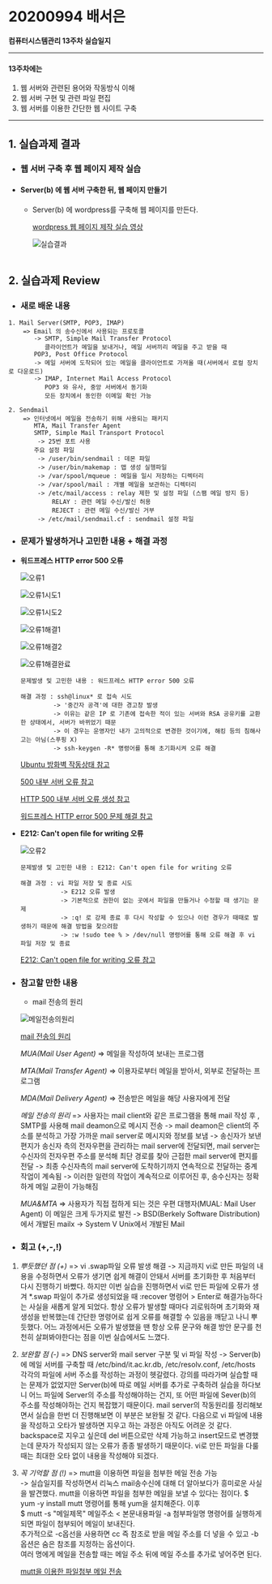 # 20200994 배서은
**컴퓨터시스템관리 13주차 실습일지**

---
#### 13주차에는 
1. 웹 서버와 관련된 용어와 작동방식 이해
2. 웹 서버 구현 및 관련 파일 편집
3. 웹 서버를 이용한 간단한 웹 사이트 구축
---

## 1. 실습과제 결과

* ### **웹 서버 구축 후 웹 페이지 제작 실습**
  
* #### **Server(b) 에 웹 서버 구축한 뒤, 웹 페이지 만들기** <br>
    
  * Server(b) 에 wordpress를 구축해 웹 페이지를 만든다.
    <br>

    [wordpress 웹 페이지 제작 실습 영상](https://baedevelog.tistory.com/10)
    <br>
     
     ![실습결과](https://user-images.githubusercontent.com/77660379/119253310-94050e00-bbeb-11eb-945b-3473cbdf781d.JPG)
    <br><br>

## 2. 실습과제 Review

* ### **새로 배운 내용**

```
1. Mail Server(SMTP, POP3, IMAP)
    => Email 의 송수신에서 사용되는 프로토콜
       -> SMTP, Simple Mail Transfer Protocol
          클라이언트가 메일을 보내거나, 메일 서버끼리 메일을 주고 받을 때
       POP3, Post Office Protocol
       -> 메일 서버에 도착되어 있는 메일을 클라이언트로 가져올 때(서버에서 로컬 장치로 다운로드)
       -> IMAP, Internet Mail Access Protocol
          POP3 와 유사, 중앙 서버에서 동기화
          모든 장치에서 동인한 이메일 확인 가능

2. Sendmail
    => 인터넷에서 메일을 전송하기 위해 사용되는 패키지
       MTA, Mail Transfer Agent
       SMTP, Simple Mail Transport Protocol
        -> 25번 포트 사용
       주요 설정 파일
        -> /user/bin/sendmail : 데몬 파일
        -> /user/bin/makemap : 맵 생성 실헹파일
        -> /var/spool/mqueue : 메일을 일시 저장하는 디렉터리
        -> /var/spool/mail : 개별 메일을 보관하는 디렉터리
        -> /etc/mail/access : relay 제한 및 설정 파일 (스팸 메일 방지 등)
            RELAY : 관련 메일 수신/발신 허용
            REJECT : 관련 메일 수신/발신 거부
        -> /etc/mail/sendmail.cf : sendmail 설정 파일
```

* ### **문제가 발생하거나 고민한 내용 + 해결 과정**

- **워드프레스 HTTP error 500 오류**

    ![오류1](https://user-images.githubusercontent.com/77660379/119448473-5a0f4580-bd6c-11eb-85b0-1f17e7cee39f.JPG)

    ![오류1시도1](https://user-images.githubusercontent.com/77660379/119448479-5c719f80-bd6c-11eb-8f51-82abb7ee4194.JPG)

    ![오류1시도2](https://user-images.githubusercontent.com/77660379/119448481-5d0a3600-bd6c-11eb-9bbb-b5b7999461d8.JPG)

    ![오류1해결1](https://user-images.githubusercontent.com/77660379/119448482-5d0a3600-bd6c-11eb-89ae-1d3affce4421.JPG)

    ![오류1해결2](https://user-images.githubusercontent.com/77660379/119448483-5da2cc80-bd6c-11eb-8c82-30109540064b.JPG)

    ![오류1해결완료](https://user-images.githubusercontent.com/77660379/119448485-5e3b6300-bd6c-11eb-8def-63d45cf905d5.JPG)

    ```
    문제발생 및 고민한 내용 : 워드프레스 HTTP error 500 오류

    해결 과정 : ssh@linux* 로 접속 시도
             -> '중간자 공격'에 대한 경고창 발생
             -> 이유는 같은 IP 로 기존에 접속한 적이 있는 서버와 RSA 공유키를 교환한 상태에서, 서버가 바뀌었기 때문
             -> 이 경우는 운영자인 내가 고의적으로 변경한 것이기에, 해킹 등의 침해사고는 아님(스푸핑 X)
             -> ssh-keygen -R* 명령어를 통해 초기화시켜 오류 해결
    ````
    [Ubuntu 방화벽 작동상태 참고](http://blog.plura.io/?p=4580)

    [500 내부 서버 오류 참고](https://kor.go-travels.com/34459-500-internal-server-error-explained-2622938-8098952)

    [HTTP 500 내부 서버 오류 생성 참고](https://www.psychz.net/client/question/ko/http-500-internal-server-error.html2)

    [워드프레스 HTTP error 500 문제 해결 참고](https://congjang.com/entry/%EC%9B%8C%EB%93%9C%ED%94%84%EB%A0%88%EC%8A%A4-HTTP-error-500%EB%AC%B8%EC%A0%9C-%ED%95%B4%EA%B2%B0)

- **E212: Can't open file for writing 오류**

    ![오류2](https://user-images.githubusercontent.com/77660379/119253735-8f415980-bbed-11eb-8eca-e9b4353cb815.JPG)

    ```
    문제발생 및 고민한 내용 : E212: Can't open file for writing 오류

    해결 과정 : vi 파일 저장 및 종료 시도
               -> E212 오류 발생
               -> 기본적으로 권한이 없는 곳에서 파일을 만들거나 수정할 때 생기는 문제
               -> :q! 로 강제 종료 후 다시 작성할 수 있으나 이런 경우가 때때로 발생하기 때문에 해결 방법을 찾으려함
               -> :w !sudo tee % > /dev/null 명령어를 통해 오류 해결 후 vi 파일 저장 및 종료
    ````
    [E212: Can't open file for writing 오류 참고](https://noosphere.tistory.com/81)


* ### **참고할 만한 내용**

  * mail 전송의 원리
   
   ![메일전송의원리](https://user-images.githubusercontent.com/77660379/119254313-93bb4180-bbf0-11eb-90c7-28e2e45fc3a7.JPG)
   
    [mail 전송의 원리](https://unabated.tistory.com/entry/mail-%EC%A0%84%EC%86%A1%EC%9D%98-%EC%9B%90%EB%A6%AC)
   
    *MUA(Mail User Agent)*
    => 메일을 작성하여 보내는 프로그램

    *MTA(Mail Transfer Agent)*
    => 이용자로부터 메일을 받아서, 외부로 전달하는 프로그램

    *MDA(Mail Delivery Agent)*
    => 전송받은 메일을 해당 사용자에게 전달

    *메일 전송의 원리*
    => 사용자는 mail client와 같은 프로그램을 통해 mail 작성 후 , SMTP를 사용해 mail deamon으로 메시지 전송
       -> mail deamon은 client의 주소를 분석하고 가장 가까운 mail server로 메시지와 정보를 보냄
       -> 송신자가 보낸 편지가 송신자 측의 전자우편을 관리하는 mail server에 전달되면, mail server는 수신자의 전자우편 주소를 분석해 최단 경로를 찾아 근접한 mail server에 편지를 전달
       -> 최종 수신자측의 mail server에 도착하기까지 연속적으로 전달하는 중계작업이 계속됨
       -> 이러한 일련의 작업이 계속적으로 이루어진 후, 송수신자는 정확하게 메일 교환이 가능해짐

   *MUA&MTA*
    => 사용자가 직접 접하게 되는 것은 우편 대행자(MUAL: Mail User Agent)
       이 메일은 크게 두가지로 발전
        -> BSD(Berkely Software Distribution)에서 개발된 mailx
        -> System V Unix에서 개발된 Mail

* ### **회고 (+,-,!)**

1. *뿌듯했던 점 (+)*
    => vi .swap파일 오류 발생 해결
          -> 지금까지 vi로 만든 파일의 내용을 수정하면서 오류가 생기면 쉽게 해결이 안돼서 서버를 초기화한 후 처음부터 다시 진행하기 바빴다. 하지만 이번 실습을 진행하면서 vi로 만든 파일에 오류가 생겨 *.swap 파일이 추가로 생성되었을 때 :recover 명령어 > Enter로 해결가능하다는 사실을 새롭게 알게 되었다. 항상 오류가 발생할 때마다 괴로워하며 초기화와 재생성을 반복했는데 간단한 명령어로 쉽게 오류를 해결할 수 있음을 깨닫고 나니 뿌듯했다. 어느 과정에서든 오류가 발생했을 땐 항상 오류 문구와 해결 방안 문구를 천천히 살펴봐야한다는 점을 이번 실습에서도 느꼈다.<br>
       
2. *보완할 점 (-)*
    => DNS server와 mail server 구분 및 vi 파일 작성
      -> Server(b)에 메일 서버를 구축할 때 /etc/bind/it.ac.kr.db, /etc/resolv.conf, /etc/hosts 각각의 파일에 서버 주소를 작성하는 과정이 헷갈렸다. 강의를 따라가며 실습할 때는 문제가 없었지만 Server(b)에 따로 메일 서버를 추가로 구축하려 실습을 하다보니 어느 파일에 Server의 주소를 작성해야하는 건지, 또 어떤 파일에 Sever(b)의 주소를 작성해야하는 건지 복잡했기 때문이다. mail server의 작동원리를 정리해보면서 실습을 한번 더 진행해보면 이 부분은 보완될 것 같다. 다음으로 vi 파일에 내용을 작성하고 오타가 발생하면 지우고 하는 과정은 아직도 어려운 것 같다. backspace로 지우고 싶은데 del 버튼으로만 삭제 가능하고 insert모드로 변경했는데 문자가 작성되지 않는 오류가 종종 발생하기 때문이다. vi로 만든 파일을 다룰 때는 최대한 오타 없이 내용을 작성해야 되겠다.<br>
 
3. *꼭 기억할 점 (!)* 
    => mutt을 이용하면 파일을 첨부한 메일 전송 가능 <br>
         -> 실습일지를 작성하면서 리눅스 mail송수신에 대해 더 알아보다가 흥미로운 사실을 발견했다. mutt을 이용하면 파일을 첨부한 메일을 보낼 수 있다는 점이다.
         $ yum -y install mutt 명령어를 통해 yum을 설치해준다. 이후 <br>
         $ mutt -s "메일제목" 메일주소 < 본문내용파일 -a 첨부파일명 명령어를 실행하게 되면 파일이 첨부되어 메일이 보내진다. <br>
         추가적으로 -c옵선을 사용하면 cc 즉 참조로 받을 메일 주소를 더 넣을 수 있고 -b 옵션은 숨은 참조를 지정하는 옵션이다. <br> 여러 명에게 메일을 전송할 때는 메일 주소 뒤에 메일 주소를 추가로 넣어주면 된다.

    [mutt을 이용한 파일첨부 메일 전송](http://blog.naver.com/PostView.nhn?blogId=mrkaze&logNo=220989047552)